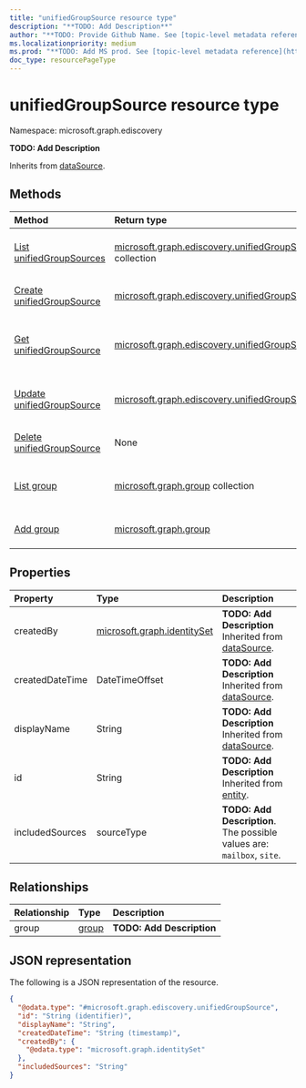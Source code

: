 ```yaml
---
title: "unifiedGroupSource resource type"
description: "**TODO: Add Description**"
author: "**TODO: Provide Github Name. See [topic-level metadata reference](https://msgo.azurewebsites.net/add/document/guidelines/metadata.html#topic-level-metadata)**"
ms.localizationpriority: medium
ms.prod: "**TODO: Add MS prod. See [topic-level metadata reference](https://msgo.azurewebsites.net/add/document/guidelines/metadata.html#topic-level-metadata)**"
doc_type: resourcePageType
---
```


# unifiedGroupSource resource type

Namespace: microsoft.graph.ediscovery



**TODO: Add Description**


Inherits from [dataSource](../resources/ediscovery-datasource.md).

## Methods
|Method|Return type|Description|
|:---|:---|:---|
|[List unifiedGroupSources](../api/ediscovery-unifiedgroupsource-list.md)|[microsoft.graph.ediscovery.unifiedGroupSource](../resources/ediscovery-unifiedgroupsource.md) collection|Get a list of the [unifiedGroupSource](../resources/ediscovery-unifiedgroupsource.md) objects and their properties.|
|[Create unifiedGroupSource](../api/ediscovery-unifiedgroupsource-create.md)|[microsoft.graph.ediscovery.unifiedGroupSource](../resources/ediscovery-unifiedgroupsource.md)|Create a new [unifiedGroupSource](../resources/ediscovery-unifiedgroupsource.md) object.|
|[Get unifiedGroupSource](../api/ediscovery-unifiedgroupsource-get.md)|[microsoft.graph.ediscovery.unifiedGroupSource](../resources/ediscovery-unifiedgroupsource.md)|Read the properties and relationships of an [unifiedGroupSource](../resources/ediscovery-unifiedgroupsource.md) object.|
|[Update unifiedGroupSource](../api/ediscovery-unifiedgroupsource-update.md)|[microsoft.graph.ediscovery.unifiedGroupSource](../resources/ediscovery-unifiedgroupsource.md)|Update the properties of an [unifiedGroupSource](../resources/ediscovery-unifiedgroupsource.md) object.|
|[Delete unifiedGroupSource](../api/ediscovery-unifiedgroupsource-delete.md)|None|Deletes an [unifiedGroupSource](../resources/ediscovery-unifiedgroupsource.md) object.|
|[List group](../api/ediscovery-unifiedgroupsource-list-group.md)|[microsoft.graph.group](../resources/ediscovery-group.md) collection|Get the group resources from the group navigation property.|
|[Add group](../api/ediscovery-unifiedgroupsource-post-group.md)|[microsoft.graph.group](../resources/ediscovery-group.md)|Add group by posting to the group collection.|

## Properties
|Property|Type|Description|
|:---|:---|:---|
|createdBy|[microsoft.graph.identitySet](../resources/ediscovery-identityset.md)|**TODO: Add Description** Inherited from [dataSource](../resources/ediscovery-datasource.md).|
|createdDateTime|DateTimeOffset|**TODO: Add Description** Inherited from [dataSource](../resources/ediscovery-datasource.md).|
|displayName|String|**TODO: Add Description** Inherited from [dataSource](../resources/ediscovery-datasource.md).|
|id|String|**TODO: Add Description** Inherited from [entity](../resources/ediscovery-entity.md).|
|includedSources|sourceType|**TODO: Add Description**. The possible values are: `mailbox`, `site`.|

## Relationships
|Relationship|Type|Description|
|:---|:---|:---|
|group|[group](../resources/ediscovery-group.md)|**TODO: Add Description**|

## JSON representation
The following is a JSON representation of the resource.
<!-- {
  "blockType": "resource",
  "keyProperty": "id",
  "@odata.type": "microsoft.graph.ediscovery.unifiedGroupSource",
  "baseType": "microsoft.graph.ediscovery.dataSource",
  "openType": false
}
-->
``` json
{
  "@odata.type": "#microsoft.graph.ediscovery.unifiedGroupSource",
  "id": "String (identifier)",
  "displayName": "String",
  "createdDateTime": "String (timestamp)",
  "createdBy": {
    "@odata.type": "microsoft.graph.identitySet"
  },
  "includedSources": "String"
}
```

